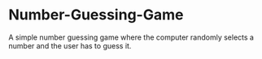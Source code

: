 # Number-Guessing-Game
A simple number guessing game where the computer randomly selects a number and the user has to guess it.
